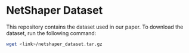 # NetShaper Dataset
This repository contains the dataset used in our paper. To download the dataset, run the following command:
```bash
wget <link>/netshaper_dataset.tar.gz
```